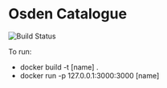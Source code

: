 # Osden Catalogue

![Build Status](https://travis-ci.org/osden-io/catalogue.svg?branch=master)

To run: 

-	docker build -t [name] .
-	docker run -p 127.0.0.1:3000:3000 [name]